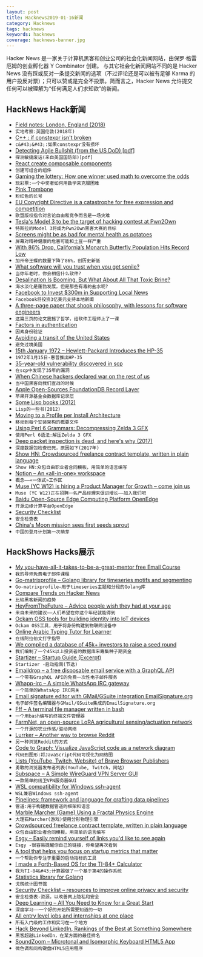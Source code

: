 ```yaml
---
layout: post
title: Hacknews2019-01-16新闻
category: Hacknews
tags: hacknews
keywords: hacknews
coverage: hacknews-banner.jpg
---
```


Hacker News 是一家关于计算机黑客和创业公司的社会化新闻网站，由保罗·格雷厄姆的创业孵化器 Y Combinator 创建。
与其它社会化新闻网站不同的是 Hacker News 没有踩或反对一条提交新闻的选项（不过评论还是可以被有足够 Karma 的用户投反对票）；只可以赞或是完全不投票。简而言之，Hacker News 允许提交任何可以被理解为“任何满足人们求知欲”的新闻。

## HackNews Hack新闻


- [Field notes: London, England (2018)](https://devonzuegel.com/post/field-notes-london-england)
- `实地考察:英国伦敦(2018年)`
- [C&#43;&#43; : if constexpr isn&#39;t broken](https://brevzin.github.io/c&#43;&#43;/2019/01/15/if-constexpr-isnt-broken/)
- `c&#43;&#43;:如果constexpr没有损坏`
- [Detecting Agile Bullshit (from the US DoD) [pdf]](https://media.defense.gov/2018/Oct/09/2002049591/-1/-1/0/DIB_DETECTING_AGILE_BS_2018.10.05.PDF)
- `探测敏捷废话(来自美国国防部)[pdf]`
- [React create composable components](https://www.dzurico.com/react-compound-components-with-usecontext-hook/)
- `创建可组合的组件`
- [Gaming the lottery: How one winner used math to overcome the odds](https://hackernoon.com/gaming-the-lottery-how-one-winner-used-math-to-overcome-the-odds-71c8f688cedd)
- `玩彩票:一个中奖者如何用数学来克服困难`
- [Pink Trombone](https://dood.al/pinktrombone/)
- `粉红色的长号`
- [EU Copyright Directive is a catastrophe for free expression and competition](https://www.eff.org/deeplinks/2019/01/internet-facing-catastrophe-free-expression-and-competition-only-europeans-can)
- `欧盟版权指令对言论自由和竞争而言是一场灾难`
- [Tesla&#39;s Model 3 to be the target of hacking contest at Pwn2Own](https://www.thezdi.com/blog/2019/1/14/pwn2own-vancouver-2019-tesla-vmware-microsoft-and-more#rules)
- `特斯拉的Model 3将成为Pwn2Own黑客大赛的目标`
- [Screens might be as bad for mental health as potatoes](https://www.wired.com/story/screens-might-be-as-bad-for-mental-health-as-potatoes/)
- `屏幕对精神健康的危害可能和土豆一样严重`
- [With 86% Drop, California’s Monarch Butterfly Population Hits Record Low](https://www.nytimes.com/2019/01/09/science/monarch-butterfly-california.html)
- `加州帝王蝶的数量下降了86%，创历史新低`
- [What software will you trust when you get senile?](https://www.lifepim.com/blog/5856_What_software_will_you_trust_when_you_get_senile)
- `当你年老时，你会相信什么软件?`
- [Desalination Is Booming. But What About All That Toxic Brine?](https://www.wired.com/story/desalination-is-booming-but-what-about-all-that-toxic-brine/)
- `海水淡化是蓬勃发展。但是那些有毒的盐水呢?`
- [Facebook to Invest $300m in Supporting Local News](https://www.facebook.com/facebookmedia/blog/doing-more-to-support-local-news)
- `Facebook将投资3亿美元支持本地新闻`
- [A three-page paper that shook philosophy, with lessons for software engineers](http://jsomers.net/blog/gettiers)
- `这篇三页的论文震撼了哲学，给软件工程师上了一课`
- [Factors in authentication](https://apenwarr.ca/log/20190114)
- `因素身份验证`
- [Avoiding a transit of the United States](https://wikitravel.org/en/Avoiding_a_transit_of_the_United_States)
- `避免过境美国`
- [15th January 1972 – Hewlett-Packard Introduces the HP-35](http://www.computinghistory.org.uk/det/5822/Hewlett-Packard-introduces-the-HP-35/)
- `1972年1月15日-惠普推出HP-35`
- [35-year-old vulnerability discovered in scp](https://sintonen.fi/advisories/scp-client-multiple-vulnerabilities.txt)
- `在scp中发现了35年的漏洞`
- [When Chinese hackers declared war on the rest of us](https://www.technologyreview.com/s/612638/when-chinese-hackers-declared-war-on-the-rest-of-us/)
- `当中国黑客向我们宣战的时候`
- [Apple Open-Sources FoundationDB Record Layer](https://github.com/foundationdb/fdb-record-layer)
- `苹果开源基金会数据库记录层`
- [Some Lisp books (2012)](http://blog.fogus.me/2012/07/25/some-lisp-books-and-then-some/#fn:1)
- `Lisp的一些书(2012)`
- [Moving to a Profile per Install Architecture](https://blog.nightly.mozilla.org/2019/01/14/moving-to-a-profile-per-install-architecture/)
- `移动到每个安装架构的概要文件`
- [Using Perl 6 Grammars: Decompressing Zelda 3 GFX](http://blogs.perl.org/users/sylvain_colinet/2019/01/mis-using-perl-6-grammars-decompressing-zelda-3-gfx.html)
- `使用Perl 6语法:解压Zelda 3 GFX`
- [Deep packet inspection is dead, and here&#39;s why (2017)](https://security.ias.edu/deep-packet-inspection-dead-and-heres-why)
- `深度数据包检查已死，原因如下(2017年)`
- [Show HN: Crowdsourced freelance contract template, written in plain language](https://plainfreelancecontract.com/)
- `Show HN:众包自由职业者合同模板，用简单的语言编写`
- [Notion – An «all-in-one» workspace](https://www.notion.so)
- `概念——«一体式»工作区`
- [Muse (YC W12) is hiring a Product Manager for Growth – come join us](https://www.themuse.com/jobs/themuse/product-manager-growth)
- `Muse (YC W12)正在招聘一名产品经理来促进增长——加入我们吧`
- [Baidu Open-Source Edge Computing Platform OpenEdge](https://github.com/baidu/openedge)
- `开源边缘计算平台OpenEdge`
- [Security Checklist](https://securitycheckli.st/)
- `安全检查表`
- [China&#39;s Moon mission sees first seeds sprout](https://www.bbc.com/news/world-asia-china-46873526)
- `中国的登月计划第一次萌芽`


## HackShows Hacks展示

- [ My you-have-all-it-takes-to-be-a-great-mentor free Email Course](http://www.mentoring.rocks)
- `我的导师免费电子邮件课程`
- [ Go-matrixprofile – Golang library for timeseries motifs and segmenting](https://github.com/aouyang1/go-matrixprofile)
- `Go-matrixprofile—用于timeseries主题和分段的Golang库`
- [ Compare Trends on Hacker News](https://hnprofile.com/compare?search=AWS,GCP%20|%20Google%20Cloud,Azure)
- `比较黑客新闻的趋势`
- [ HeyFromTheFuture – Advice people wish they had at your age](https://heyfromthefuture.com/age/)
- `来自未来的建议——人们希望在你这个年纪就能得到`
- [ Ockam OSS tools for building identity into IoT devices](https://github.com/ockam-network/ockam)
- `Ockam OSS工具，用于将身份构建到物联网设备中`
- [ Online Arabic Typing Tutor for Learner](https://arabic-typing.noqta.tn/)
- `在线阿拉伯文打字指导`
- [ We compiled a database of 45k&#43; investors to raise a seed round](https://news.ycombinator.com/item?id=18911625)
- `我们编制了一个45k以上投资者的数据库来筹集种子期资金`
- [ Startizer – Startup Guide (Excerpt)](https://startizer.com/#)
- `Startizer -启动指南(节选)`
- [ Emaildrop – a free disposable email service with a GraphQL API](https://www.emaildrop.io)
- `一个带有GraphQL API的免费一次性电子邮件服务`
- [ Whapp-irc – A simple WhatsApp IRC gateway](https://github.com/lieuwex/whapp-irc)
- `一个简单的WhatsApp IRC网关`
- [ Email signature editor with GMail/GSuite integration EmailSignature.org](https://emailsignature.org/)
- `电子邮件签名编辑器与GMail/GSuite集成的EmailSignature.org`
- [ Fff – A terminal file manager written in bash](https://github.com/dylanaraps/fff/#)
- `一个用bash编写的终端文件管理器`
- [ FarmNet, an open-source LoRA agricultural sensing/actuation network](https://framagit.org/Gabe/farmnet)
- `一个开源的农业传感/驱动网络`
- [ Lurrker – Another way to browse Reddit](https://lurrker.com)
- `另一种浏览Reddit的方式`
- [ Code to Graph: Visualize JavaScript code as a network diagram](https://crubier.github.io/code-to-graph/)
- `代码到图形:将JavaScript代码可视化为网络图`
- [ Lists (YouTube, Twitch, Website) of Brave Browser Publishers](https://batgrowth.com/)
- `勇敢的浏览器发布者列表(YouTube, Twitch，网站)`
- [ Subspace – A Simple WireGuard VPN Server GUI](https://github.com/subspacecloud/subspace)
- `一款简单的线卫VPN服务器GUI`
- [ WSL compatibility for Windows ssh-agent](https://github.com/reynoldsbd/wsl-agent-bridge)
- `WSL兼容Windows ssh-agent`
- [ Pipelines: framework and language for crafting data pipelines](https://github.com/calebwin/pipelines)
- `管道:用于构建数据管道的框架和语言`
- [ Marble Marcher (Game) Using a Fractal Physics Engine](https://github.com/HackerPoet/MarbleMarcher)
- `大理石Marcher(游戏)使用分形物理引擎`
- [ Crowdsourced freelance contract template, written in plain language](https://plainfreelancecontract.com/)
- `众包自由职业者合同模板，用简单的语言编写`
- [ Esgy – Easily remind yourself of links you&#39;d like to see again](https://es.gy/)
- `Esgy -很容易提醒你自己的链接，你希望再次看到`
- [ A tool that helps you focus on startup metrics that matter](https://unubo.com/views)
- `一个帮助你专注于重要的启动指标的工具`
- [ I made a Forth-Based OS for the TI-84&#43; Calculator](https://news.ycombinator.com/item?id=18910694)
- `我为TI-84&#43;计算器做了一个基于第4的操作系统`
- [ Statistics library for Golang](https://github.com/montanaflynn/stats)
- `戈朗统计图书馆`
- [ Security Checklist – resources to improve online privacy and security](https://securitycheckli.st/)
- `安全检查表-资源，以改善网上隐私和安全`
- [ Deep Learning – All You Need to Know for a Great Start](https://github.com/osforscience/deep-learning-ocean)
- `深度学习——一个好的开始所需要知道的一切`
- [ All entry level jobs and internships at one place](http://www.entryleveljobs.me)
- `所有入门级的工作和实习在一个地方`
- [ Hack Beyond LinkedIn, Rankings of the Best at Something Somewhere](https://www.personzone.com/about)
- `黑客超越LinkedIn，在某方面的最佳排名`
- [ SoundZoom – Microtonal and Isomorphic Keyboard HTML5 App](http://www.dodeka.info/microtonal-isomorphic-keyboard-app/)
- `微色调和同构键盘HTML5应用程序`


